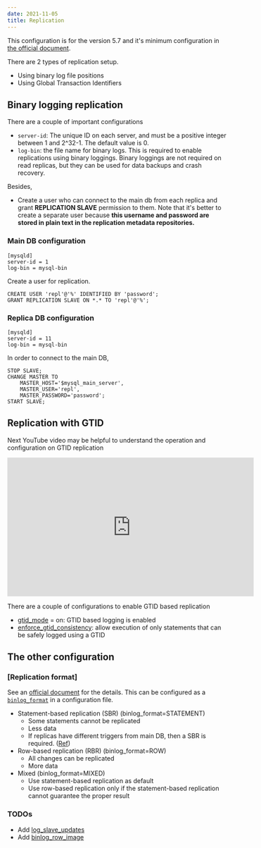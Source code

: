 ```yaml
---
date: 2021-11-05
title: Replication
---
```


This configuration is for the version 5.7 and it's minimum configuration in [the official document](https://dev.mysql.com/doc/refman/5.7/en/replication-configuration.html).

There are 2 types of replication setup.

* Using binary log file positions
* Using Global Transaction Identifiers

Binary logging replication
---

There are a couple of important configurations
* `server-id`: The unique ID on each server, and must be a positive integer between 1 and 2^32-1. The default value is 0.
* `log-bin`: the file name for binary logs. This is required to enable replications using binary loggings.
    Binary loggings are not required on read replicas, but they can be used for data backups and crash recovery.

Besides,
* Create a user who can connect to the main db from each replica and grant **REPLICATION SLAVE** permission to them.
  Note that it's better to create a separate user because **this username and password are stored in plain text in the replication metadata repositories.**

### Main DB configuration

```
[mysqld]
server-id = 1
log-bin = mysql-bin
```

Create a user for replication.

```
CREATE USER 'repl'@'%' IDENTIFIED BY 'password';
GRANT REPLICATION SLAVE ON *.* TO 'repl'@'%';
```

### Replica DB configuration

```
[mysqld]
server-id = 11
log-bin = mysql-bin
```

In order to connect to the main DB,
```
STOP SLAVE;
CHANGE MASTER TO
    MASTER_HOST='$mysql_main_server',
    MASTER_USER='repl',
    MASTER_PASSWORD='password';
START SLAVE;
```


Replication with GTID
---

Next YouTube video may be helpful to understand the operation and configuration on GTID replication
<iframe width="560" height="315" src="https://www.youtube.com/embed/cVymVWZ7SPw" title="YouTube video player" frameborder="0" allow="accelerometer; autoplay; clipboard-write; encrypted-media; gyroscope; picture-in-picture" allowfullscreen></iframe>

There are a couple of configurations to enable GTID based replication
* [gtid_mode](https://dev.mysql.com/doc/refman/5.7/en/replication-options-gtids.html#sysvar_gtid_mode) = on: GTID based logging is enabled
* [enforce_gtid_consistency](https://dev.mysql.com/doc/refman/5.7/en/replication-options-gtids.html#sysvar_enforce_gtid_consistency): allow execution of only statements that can be safely logged using a GTID



The other configuration
---

### [Replication format]
See an [official document](https://dev.mysql.com/doc/refman/5.7/en/replication-sbr-rbr.html) for the details.
This can be configured as a [`binlog_format`](https://dev.mysql.com/doc/refman/5.7/en/replication-options-binary-log.html#sysvar_binlog_format) in a configuration file.

- Statement-based replication (SBR) (binlog_format=STATEMENT)
    - Some statements cannot be replicated
    - Less data
    - If replicas have different triggers from main DB, then a SBR is required. ([Ref](https://dev.mysql.com/doc/refman/5.7/en/replication-features-triggers.html))
- Row-based replication (RBR) (binlog_format=ROW)
    - All changes can be replicated
    - More data
- Mixed (binlog_format=MIXED)
    - Use statement-based replication as default
    - Use row-based replication only if the statement-based replication cannot guarantee the proper result

### TODOs
* Add [log_slave_updates](https://dev.mysql.com/doc/refman/5.7/en/replication-options-binary-log.html#sysvar_log_slave_updates)
* Add [binlog_row_image](https://dev.mysql.com/doc/refman/5.7/en/replication-options-binary-log.html#sysvar_binlog_row_image)
